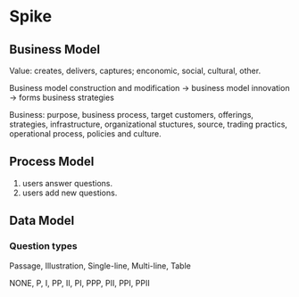 # Spike

## Business Model

Value: creates, delivers, captures; enconomic, social, cultural, other.

Business model construction and modification -> business model innovation -> forms business strategies

Business: purpose, business process, target customers, offerings, strategies, infrastructure, organizational stuctures, source, trading practics, operational process, policies and culture.

## Process Model

1. users answer questions.
2. users add new questions.

## Data Model

### Question types

Passage, Illustration, Single-line, Multi-line, Table

NONE, P, I, PP, II, PI, PPP, PII, PPI, PPII
